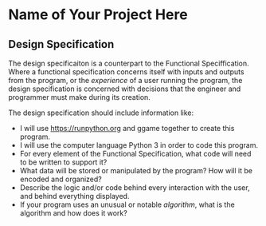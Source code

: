 # Name of Your Project Here

## Design Specification

The design specificaiton is a counterpart to the Functional Speciffication. Where a functional specification concerns itself
with inputs and outputs from the program, or the *experience* of a user running the program, the design specification is concerned with decisions that the engineer and programmer must make during its creation.

The design specification should include information like:

* I will use https://runpython.org and ggame together to create this program.
* I will use the computer language Python 3 in order to code this program.
* For every element of the Functional Specification, what code will need to be written to support it?
* What data will be stored or manipulated by the program? How will it be encoded and organized?
* Describe the logic and/or code behind every interaction with the user, and behind everything displayed.
* If your program uses an unusual or notable *algorithm*, what is the algorithm and how does it work?
